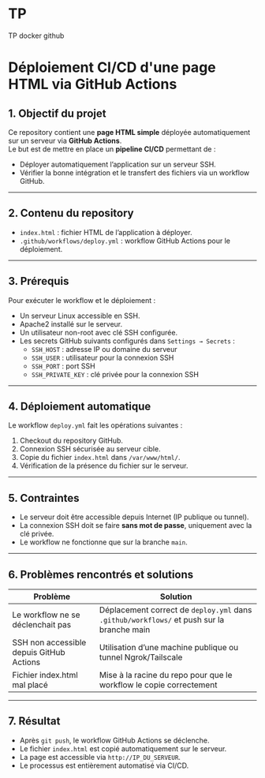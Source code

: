# TP
TP docker github 

# Déploiement CI/CD d'une page HTML via GitHub Actions

## 1. Objectif du projet
Ce repository contient une **page HTML simple** déployée automatiquement sur un serveur via **GitHub Actions**.  
Le but est de mettre en place un **pipeline CI/CD** permettant de :  
- Déployer automatiquement l’application sur un serveur SSH.  
- Vérifier la bonne intégration et le transfert des fichiers via un workflow GitHub.

---

## 2. Contenu du repository
- `index.html` : fichier HTML de l’application à déployer.  
- `.github/workflows/deploy.yml` : workflow GitHub Actions pour le déploiement.

---

## 3. Prérequis
Pour exécuter le workflow et le déploiement :  
- Un serveur Linux accessible en SSH.  
- Apache2 installé sur le serveur.  
- Un utilisateur non-root avec clé SSH configurée.  
- Les secrets GitHub suivants configurés dans `Settings → Secrets` :  
  - `SSH_HOST` : adresse IP ou domaine du serveur  
  - `SSH_USER` : utilisateur pour la connexion SSH  
  - `SSH_PORT` : port SSH  
  - `SSH_PRIVATE_KEY` : clé privée pour la connexion SSH

---

## 4. Déploiement automatique
Le workflow `deploy.yml` fait les opérations suivantes :  
1. Checkout du repository GitHub.  
2. Connexion SSH sécurisée au serveur cible.  
3. Copie du fichier `index.html` dans `/var/www/html/`.  
4. Vérification de la présence du fichier sur le serveur.  

---

## 5. Contraintes
- Le serveur doit être accessible depuis Internet (IP publique ou tunnel).  
- La connexion SSH doit se faire **sans mot de passe**, uniquement avec la clé privée.  
- Le workflow ne fonctionne que sur la branche `main`.

---

## 6. Problèmes rencontrés et solutions
| Problème | Solution |
|----------|---------|
| Le workflow ne se déclenchait pas | Déplacement correct de `deploy.yml` dans `.github/workflows/` et push sur la branche main |
| SSH non accessible depuis GitHub Actions | Utilisation d’une machine publique ou tunnel Ngrok/Tailscale |
| Fichier index.html mal placé | Mise à la racine du repo pour que le workflow le copie correctement |

---

## 7. Résultat
- Après `git push`, le workflow GitHub Actions se déclenche.  
- Le fichier `index.html` est copié automatiquement sur le serveur.  
- La page est accessible via `http://IP_DU_SERVEUR`.  
- Le processus est entièrement automatisé via CI/CD.
